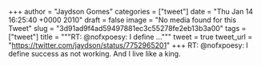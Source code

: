
+++
author = "Jaydson Gomes"
categories = ["tweet"]
date = "Thu Jan 14 16:25:40 +0000 2010"
draft = false
image = "No media found for this Tweet"
slug = "3d91ad9f4ad59497881ec3c55278fe2eb13b3a00"
tags = ["tweet"]
title = """RT: @nofxpoesy: I define ..."""
tweet = true
tweet_url = "https://twitter.com/jaydson/status/7752965201"
+++
RT: @nofxpoesy: I define success as not working. And I live like a king.
